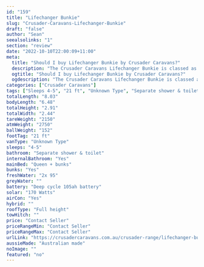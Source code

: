 ```yaml
---
id: "159"
title: "Lifechanger Bunkie"
slug: "Crusader-Caravans-Lifechanger-Bunkie"
draft: "false"
author: "Sean"
seealsolinks: "1"
section: "review"
date: "2022-10-10T22:00:09+11:00"
meta:
  title: "Should I buy Lifechanger Bunkie by Crusader Caravans?"
  description: "The Crusader Caravans Lifechanger Bunkie is classed as Unknown Type, and sleeps 4-5 people. It is Australian made and comes in at 21 ft. It generally has Separate shower & toilet."
  ogtitle: "Should I buy Lifechanger Bunkie by Crusader Caravans?"
  ogdescription: "The Crusader Caravans Lifechanger Bunkie is classed as Unknown Type, and sleeps 4-5 people. It is Australian made and comes in at 21 ft. It generally has Separate shower & toilet."
categories: ["Crusader Caravans"]
tags: ["Sleeps 4-5", "21 ft", "Unknown Type", "Separate shower & toilet", "Full height", "Price Unknown", "Australian made"]
totalLength: "8.03"
bodyLength: "6.48"
totalHeight: "2.91"
totalWidth: "2.44"
tareWeight: "2150"
atmWeight: "2750"
ballWeight: "152"
footTag: "21 ft"
vanType: "Unknown Type"
sleeps: "4-5"
bathroom: "Separate shower & toilet"
internalBathroom: "Yes"
mainBed: "Queen + bunks"
bunks: "Yes"
freshWater: "2x 95"
greyWater: ""
battery: "Deep cycle 105ah battery"
solar: "170 Watts"
airCon: "Yes"
hybrid: ""
roofType: "Full height"
towHitch: ""
price: "Contact Seller"
priceRangeMin: "Contact Seller"
priceRangeMax: "Contact Seller"
urlLink: "https://crusadercaravans.com.au/crusader-range/lifechanger-bunkie/"
aussieMade: "Australian made"
noImage: ""
featured: "no"
---
```


